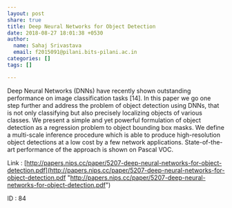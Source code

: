 ```yaml
---
layout: post
share: true
title: Deep Neural Networks for Object Detection
date: 2018-08-27 18:01:38 +0530
author:
  name: Sahaj Srivastava
  email: f2015091@pilani.bits-pilani.ac.in
categories: []
tags: []

---
```

Deep Neural Networks (DNNs) have recently shown outstanding performance on image classification tasks \[14\].  In this paper we go one step further and address the problem of object detection using DNNs, that is not only classifying but also precisely localizing objects of various classes.  We present a simple and yet powerful formulation of object detection as a regression problem to object bounding box masks.   We define a multi-scale inference procedure which is able to produce high-resolution object detections at a low cost by a few network applications. State-of-the-art performance of the approach is shown on Pascal VOC.

Link : [http://papers.nips.cc/paper/5207-deep-neural-networks-for-object-detection.pdf](http://papers.nips.cc/paper/5207-deep-neural-networks-for-object-detection.pdf "http://papers.nips.cc/paper/5207-deep-neural-networks-for-object-detection.pdf")

ID : 84